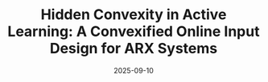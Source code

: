 ---
title: "Hidden Convexity in Active Learning: A Convexified Online Input Design for ARX Systems"
collection: publications
permalink: /publication/2025-hidden-convexity-active-learning
excerpt: 'The goal of this work is to accelerate the identification of an unknown ARX system from trajectory data through online input design. Specifically, we present an active learning algorithm that sequentially selects the input to excite the system according to an experiment design criterion using the past measured data. The adopted criterion yields a non-convex optimization problem, but we provide an exact convex reformulation allowing to find the global optimizer in a computationally tractable way. Moreover, we give sample complexity bounds on the estimation error due to the stochastic noise. Numerical studies showcase the effectiveness of our algorithm and the benefits of the convex reformulation.'
date: 2025-09-10
link: 'https://arxiv.org/abs/2509.03257' 
github: 'https://github.com/col-tasas/2025-hidden-convexity-active-learning'
citation: 'Chatzikiriakos, N., Song, B., Rank, P., Iannelli, A. (2025) <i> arXiv preprint arXiv:</i> 2509.03257'
---